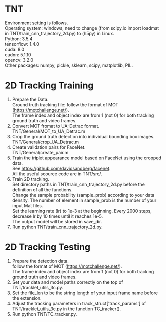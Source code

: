 # TNT
Environment setting is follows. <br />
Operating system: windows, need to change (from scipy.io import loadmat in TNT/train_cnn_trajectory_2d.py) to (h5py) in Linux. <br />
Python: 3.5.4 <br />
tensorflow: 1.4.0 <br />
cuda: 8.0 <br />
cudnn: 5.1.10 <br />
opencv: 3.2.0 <br />
Other packages: numpy, pickle, sklearn, scipy, matplotlib, PIL. <br />
# 2D Tracking Training
1. Prepare the Data. <br />
Ground truth tracking file: follow the format of MOT (https://motchallenge.net/). <br />
The frame index and object index are from 1 (not 0) for both tracking ground truth and video frames. <br />
2. Convert MOT fromat to UA-Detrac format. <br />
TNT/General/MOT_to_UA_Detrac.m <br />
3. Crop the ground truth detection into individual bounding box images. <br />
TNT/General/crop_UA_Detrac.m <br />
4. Create validation pairs for FaceNet. <br />
TNT/General/create_pair.m <br />
5. Train the triplet appearance model based on FaceNet using the cropped data. <br />
See https://github.com/davidsandberg/facenet. <br />
All the useful scource code are in TNT/src/. <br />
6. Train 2D tracking. <br />
Set directory paths in TNT/train_cnn_trajectory_2d.py before the definition of all the functions. <br />
Change the sample probability (sample_prob) according to your data density. The number of element in sample_prob is the number of your input Mat files. <br />
Set the learning rate (lr) to 1e-3 at the beginning. Every 2000 steps, decrease lr by 10 times until it reaches 1e-5. <br />
The output model will be stored in save_dir. <br />
7. Run python TNT/train_cnn_trajectory_2d.py. <br />
# 2D Tracking Testing
1. Prepare the detection data. <br />
follow the format of MOT (https://motchallenge.net/). <br />
The frame index and object index are from 1 (not 0) for both tracking ground truth and video frames. <br />
2. Set your data and model paths correctly on the top of TNT/tracklet_utils_3c.py. <br />
3. Set the file_len to be the string length of your input frame name before the extension. <br />
4. Adjust the tracking parameters in track_struct['track_params'] of TNT/tracklet_utils_3c.py in the function TC_tracker(). <br />
5. Run python TNT/TC_tracker.py. <br />
